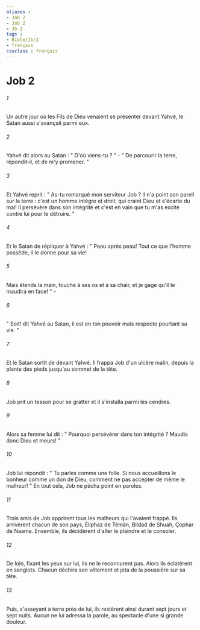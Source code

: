 ```yaml
---
aliases : 
- Job 2
- Job 2
- Jb 2
tags : 
- Bible/Jb/2
- français
cssclass : français
---
```


# Job 2

###### 1
Un autre jour où les Fils de Dieu venaient se présenter devant Yahvé, le Satan aussi s'avançait parmi eux. 
###### 2
Yahvé dit alors au Satan : " D'où viens-tu ? " - " De parcourir la terre, répondit-il, et de m'y promener. " 
###### 3
Et Yahvé reprit : " As-tu remarqué mon serviteur Job ? Il n'a point son pareil sur la terre : c'est un homme intègre et droit, qui craint Dieu et s'écarte du mal! Il persévère dans son intégrité et c'est en vain que tu m'as excité contre lui pour le détruire. " 
###### 4
Et le Satan de répliquer à Yahvé : " Peau après peau! Tout ce que l'homme possède, il le donne pour sa vie! 
###### 5
Mais étends la main, touche à ses os et à sa chair, et je gage qu'il te maudira en face! " - 
###### 6
" Soit! dit Yahvé au Satan, il est en ton pouvoir mais respecte pourtant sa vie. " 
###### 7
Et le Satan sortit de devant Yahvé. Il frappa Job d'un ulcère malin, depuis la plante des pieds jusqu'au sommet de la tête. 
###### 8
Job prit un tesson pour se gratter et il s'installa parmi les cendres. 
###### 9
Alors sa femme lui dit : " Pourquoi persévérer dans ton intégrité ? Maudis donc Dieu et meurs! " 
###### 10
Job lui répondit : " Tu parles comme une folle. Si nous accueillons le bonheur comme un don de Dieu, comment ne pas accepter de même le malheur! " En tout cela, Job ne pécha point en paroles. 
###### 11
Trois amis de Job apprirent tous les malheurs qui l'avaient frappé. Ils arrivèrent chacun de son pays, Éliphaz de Témân, Bildad de Shuah, Çophar de Naama. Ensemble, ils décidèrent d'aller le plaindre et le consoler. 
###### 12
De loin, fixant les yeux sur lui, ils ne le reconnurent pas. Alors ils éclatèrent en sanglots. Chacun déchira son vêtement et jeta de la poussière sur sa tête. 
###### 13
Puis, s'asseyant à terre près de lui, ils restèrent ainsi durant sept jours et sept nuits. Aucun ne lui adressa la parole, au spectacle d'une si grande douleur. 
